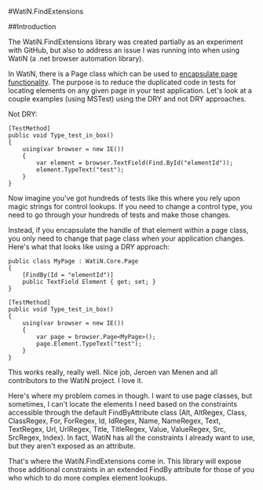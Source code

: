 #WatiN.FindExtensions

##Introduction

The WatiN.FindExtensions library was created partially as an experiment with GitHub, but also to address an issue I was running into when using WatiN (a .net browser automation library).

In WatiN, there is a Page class which can be used to [encapsulate page functionality](http://watinandmore.blogspot.com/2009/06/introducing-page-class.html).  The purpose is to reduce the duplicated code in tests for locating elements on any given page in your test application.  Let's look at a couple examples (using MSTest) using the DRY and not DRY approaches.

Not DRY:

	[TestMethod]
	public void Type_test_in_box() 
	{
		using(var browser = new IE()) 
		{
			var element = browser.TextField(Find.ById("elementId"));
			element.TypeText("test");
		}
	}

Now imagine you've got hundreds of tests like this where you rely upon magic strings for control lookups.  If you need to change a control type, you need to go through your hundreds of tests and make those changes.

Instead, if you encapsulate the handle of that element within a page class, you only need to change that page class when your application changes.  Here's what that looks like using a DRY approach:

	public class MyPage : WatiN.Core.Page
	{
		[FindBy(Id = "elementId")]
		public TextField Element { get; set; }
	}

	[TestMethod]
	public void Type_test_in_box() 
	{
		using(var browser = new IE()) 
		{
			var page = browser.Page<MyPage>();
			page.Element.TypeText("test");
		}
	}

This works really, really well.  Nice job, Jeroen van Menen and all contributors to the WatiN project.  I love it.

Here's where my problem comes in though.  I want to use page classes, but sometimes, I can't locate the elements I need based on the constraints accessible through the default FindByAttribute class (Alt, AltRegex, Class, ClassRegex, For, ForRegex, Id, IdRegex, Name, NameRegex, Text, TextRegex, Url, UrlRegex, Title, TitleRegex, Value, ValueRegex, Src, SrcRegex, Index).  In fact, WatiN has all the constraints I already want to use, but they aren't exposed as an attribute.

That's where the WatiN.FindExtensions come in.  This library will expose those additional constraints in an extended FindBy attribute for those of you who which to do more complex element lookups.
